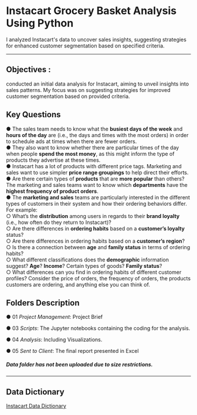 # Instacart Grocery Basket Analysis Using Python

I analyzed Instacart's data to uncover sales insights, suggesting strategies for enhanced customer segmentation based on specified criteria.

-----------------------------------------------------------------------------------------------------------------------------------------------------------
## Objectives :  
conducted an initial data analysis for Instacart, aiming to unveil insights into sales patterns. My focus was on suggesting strategies for improved customer segmentation based on provided criteria.
## Key Questions  
● The sales team needs to know what the **busiest days of the week** and **hours of the
day** are (i.e., the days and times with the most orders) in order to schedule ads at
times when there are fewer orders.  
● They also want to know whether there are particular times of the day when people
**spend the most money**, as this might inform the type of products they advertise at
these times.  
● Instacart has a lot of products with different price tags. Marketing and sales want to
use simpler **price range groupings** to help direct their efforts.  
● Are there certain types of **products** that are **more popular** than others? The marketing
and sales teams want to know which **departments** have the **highest frequency of
product orders**.   
● The **marketing and sales** teams are particularly interested in the different types of
customers in their system and how their ordering behaviors differ. For example:  
○ What’s the **distribution** among users in regards to their **brand loyalty** (i.e., how
often do they return to Instacart)?  
○ Are there differences in **ordering habits** based on a **customer’s loyalty** status?  
○ Are there differences in ordering habits based on a **customer’s region**?   
○ Is there a connection between **age** and **family status** in terms of ordering
habits?  
○ What different classifications does the **demographic** information suggest?
**Age**? **Income**? Certain types of goods? **Family status**?  
○ What differences can you find in ordering habits of different customer
profiles? Consider the price of orders, the frequency of orders, the products
customers are ordering, and anything else you can think of.  

## Folders Description

● 01 *Project Management*: Project Brief 

● 03 *Scripts*: The Jupyter notebooks containing the coding for the analysis.

● 04 *Analysis*: Including Visualizations.

● 05 *Sent to Client*: The final report presented in Excel
##### Data folder has not been uploaded due to size restrictions.
-------------------------------------------------------------------------------------------------------------------------------------------------------------
## Data Dictionary
[Instacart Data Dictionary](https://gist.github.com/jeremystan/c3b39d947d9b88b3ccff3147dbcf6c6b)
